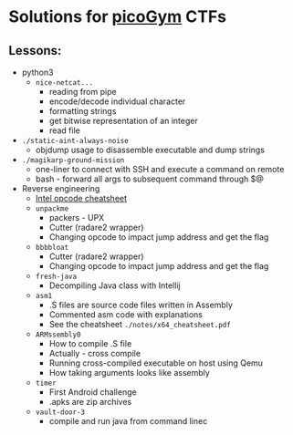 # Solutions for [picoGym](https://play.picoctf.org/practice) CTFs
## Lessons:

* python3
    * `nice-netcat...`
        * reading from pipe
        * encode/decode individual character
        * formatting strings
        * get bitwise representation of an integer
        * read file 
* `./static-aint-always-noise` 
    * objdump usage to disassemble executable and dump strings
* `./magikarp-ground-mission`
    * one-liner to connect with SSH and execute a command on remote
    * bash - forward all args to subsequent command through $@
* Reverse engineering
    * [Intel opcode cheatsheet](https://cs.brown.edu/courses/cs033/docs/guides/x64_cheatsheet.pdf)
    * `unpackme`
        * packers - UPX
        * Cutter (radare2 wrapper)
        * Changing opcode to impact jump address and get the flag
    * `bbbbloat`
        * Cutter (radare2 wrapper)
        * Changing opcode to impact jump address and get the flag
    * `fresh-java`
        * Decompiling Java class with Intellij
    * `asm1`
        * .S files are source code files written in Assembly
        * Commented asm code with explanations
        * See the cheatsheet `./notes/x64_cheatsheet.pdf`
    * `ARMssembly0`
        * How to compile .S file
        * Actually - cross compile
        * Running cross-compiled executable on host using Qemu
        * How taking arguments looks like assembly
    * `timer`
        * First Android challenge
        * .apks are zip archives
    * `vault-door-3`
        * compile and run java from command linec

